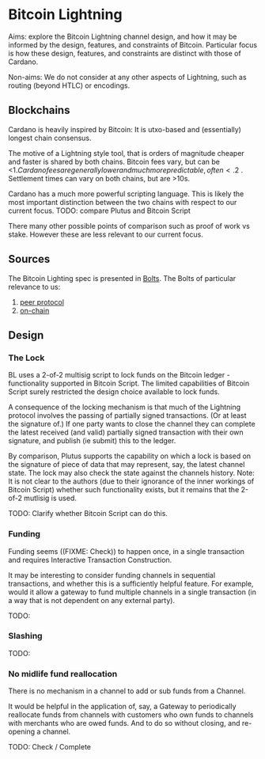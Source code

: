 # Bitcoin Lightning

Aims: explore the Bitcoin Lightning channel design, and how it may be informed
by the design, features, and constraints of Bitcoin. Particular focus is how
these design, features, and constraints are distinct with those of Cardano.

Non-aims: We do not consider at any other aspects of Lightning, such as routing
(beyond HTLC) or encodings.

## Blockchains

Cardano is heavily inspired by Bitcoin: It is utxo-based and (essentially)
longest chain consensus.

The motive of a Lightning style tool, that is orders of magnitude cheaper and
faster is shared by both chains. Bitcoin fees vary, but can be
<1$.  
Cardano fees are generally lower and much more predictable, often <.2$ .
Settlement times can vary on both chains, but are >10s.

Cardano has a much more powerful scripting language. This is likely the most
important distinction between the two chains with respect to our current focus.
TODO: compare Plutus and Bitcoin Script

There many other possible points of comparison such as proof of work vs stake.
However these are less relevant to our current focus.

## Sources

The Bitcoin Lighting spec is presented in
[Bolts](https://github.com/lightning/bolts). The Bolts of particular relevance
to us:

1. [peer protocol](https://github.com/lightning/bolts/blob/master/02-peer-protocol.md)
1. [on-chain](https://github.com/lightning/bolts/blob/master/05-onchain.md)

## Design

### The Lock

BL uses a 2-of-2 multisig script to lock funds on the Bitcoin ledger -
functionality supported in Bitcoin Script. The limited capabilities of Bitcoin
Script surely restricted the design choice available to lock funds.

A consequence of the locking mechanism is that much of the Lightning protocol
involves the passing of partially signed transactions. (Or at least the
signature of.) If one party wants to close the channel they can complete the
latest received (and valid) partially signed transaction with their own
signature, and publish (ie submit) this to the ledger.

By comparison, Plutus supports the capability on which a lock is based on the
signature of piece of data that may represent, say, the latest channel state.
The lock may also check the state against the channels history. Note: It is not
clear to the authors (due to their ignorance of the inner workings of Bitcoin
Script) whether such functionality exists, but it remains that the 2-of-2
mutlisig is used.

TODO: Clarify whether Bitcoin Script can do this.

### Funding

Funding seems ((FIXME: Check)) to happen once, in a single transaction and
requires Interactive Transaction Construction.

It may be interesting to consider funding channels in sequential transactions,
and whether this is a sufficiently helpful feature. For example, would it allow
a gateway to fund multiple channels in a single transaction (in a way that is
not dependent on any external party).

TODO:

### Slashing

TODO:

### No midlife fund reallocation

There is no mechanism in a channel to add or sub funds from a Channel.

It would be helpful in the application of, say, a Gateway to periodically
reallocate funds from channels with customers who own funds to channels with
merchants who are owed funds. And to do so without closing, and re-opening a
channel.

TODO: Check / Complete
